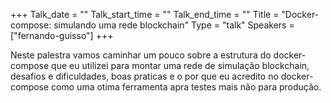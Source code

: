 +++
Talk_date = ""
Talk_start_time = ""
Talk_end_time = ""
Title = "Docker-compose: simulando uma rede blockchain"
Type = "talk"
Speakers = ["fernando-guisso"]
+++

Neste palestra vamos caminhar um pouco sobre a estrutura do docker-compose que eu utilizei para montar uma rede de simulação blockchain, desafios e dificuldades, boas praticas e o por que eu acredito no docker-compose como uma otima ferramenta apra testes mais não para produção.
